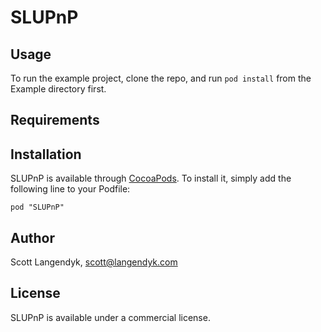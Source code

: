 # SLUPnP

## Usage

To run the example project, clone the repo, and run `pod install` from the Example directory first.

## Requirements

## Installation

SLUPnP is available through [CocoaPods](http://cocoapods.org). To install
it, simply add the following line to your Podfile:

    pod "SLUPnP"

## Author

Scott Langendyk, scott@langendyk.com

## License

SLUPnP is available under a commercial license.
